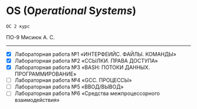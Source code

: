 # OS (**O***perational* **S***ystems*)
` ОС 2 курс `

ПО-9 Мисиюк А. С.

---

- [x] Лабораторная работа №1 «ИНТЕРФЕИЙС. ФАЙЛЫ. КОМАНДЫ»
- [x] Лабораторная работа №2 «ССЫЛКИ. ПРАВА ДОСТУПА»
- [x] Лабораторная работа №3 «BASH: ПОТОКИ ДАННЫХ. ПРОГРАММИРОВАНИЕ»
- [ ] Лабораторная работа №4 «GCC. ПРОЦЕССЫ»
- [ ] Лабораторная работа №5 «ВВОД/ВЫВОД»
- [ ] Лабораторная работа №6 «Средства межпроцессорного взаимодействия»
